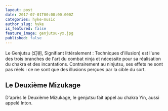 ```yaml
---
layout: post
date: 2017-07-01T00:00:00.000Z
categories: hyke-music
author_slug: hyke
is_featured: false
feature_image: genjutsu-yx.jpg
published: false
---
```


Le Genjutsu (幻術, Signifiant littéralement :  Techniques d'illusion) est l'une des trois branches de l'art du combat ninja et nécessite pour sa réalisation du chakra et des incantations. Contrairement au ninjutsu, ses effets ne sont pas réels : ce ne sont que des illusions perçues par la cible du sort. 

## Le Deuxième Mizukage

D'après le Deuxième Mizukage, le genjutsu fait appel au chakra Yin, aussi appelé Inton.
